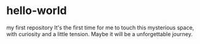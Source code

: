 # hello-world
my first repository
It's the first time for me to touch this mysterious space, with curiosity and a little tension. Maybe it will be a unforgettable journey.
